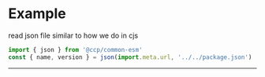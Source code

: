 # Example

read json file similar to how we do in cjs

```js
import { json } from '@ccp/common-esm'
const { name, version } = json(import.meta.url, '../../package.json')

```
---
